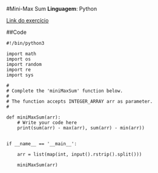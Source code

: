 #Mini-Max Sum
**Linguagem**: Python

[Link do exercício](https://www.hackerrank.com/challenges/mini-max-sum)

##Code

~~~
#!/bin/python3

import math
import os
import random
import re
import sys

#
# Complete the 'miniMaxSum' function below.
#
# The function accepts INTEGER_ARRAY arr as parameter.
#

def miniMaxSum(arr):
    # Write your code here
    print(sum(arr) - max(arr), sum(arr) - min(arr))
    
    
if __name__ == '__main__':

    arr = list(map(int, input().rstrip().split()))

    miniMaxSum(arr)
~~~